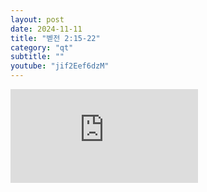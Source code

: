 ```yaml
---
layout: post
date: 2024-11-11
title: "벧전 2:15-22"
category: "qt"
subtitle: ""
youtube: "jif2Eef6dzM"
---
```


<div class="youtube margin-large">
    <iframe src="https://www.youtube.com/embed/jif2Eef6dzM" title="YouTube video player" frameborder="0" allow="accelerometer; autoplay; clipboard-write; encrypted-media; gyroscope; picture-in-picture; web-share" allowfullscreen></iframe>
</div>

